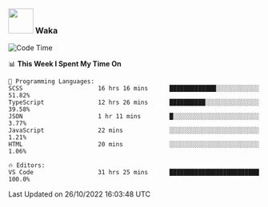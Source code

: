 ### <img src="https://media.giphy.com/media/VgCDAzcKvsR6OM0uWg/giphy.gif" width="50"> Waka

  <!--START_SECTION:waka-->
![Code Time](http://img.shields.io/badge/Code%20Time-993%20hrs%2050%20mins-blue)

📊 **This Week I Spent My Time On** 

```text
💬 Programming Languages: 
SCSS                     16 hrs 16 mins      █████████████░░░░░░░░░░░░   51.82% 
TypeScript               12 hrs 26 mins      ██████████░░░░░░░░░░░░░░░   39.58% 
JSON                     1 hr 11 mins        █░░░░░░░░░░░░░░░░░░░░░░░░   3.77% 
JavaScript               22 mins             ░░░░░░░░░░░░░░░░░░░░░░░░░   1.21% 
HTML                     20 mins             ░░░░░░░░░░░░░░░░░░░░░░░░░   1.06%

🔥 Editors: 
VS Code                  31 hrs 25 mins      █████████████████████████   100.0%

```


 Last Updated on 26/10/2022 16:03:48 UTC
<!--END_SECTION:waka-->
